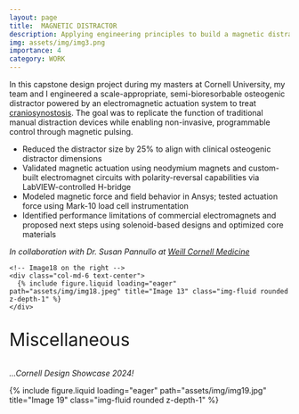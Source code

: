 ```yaml
---
layout: page
title:  MAGNETIC DISTRACTOR
description: Applying engineering principles to build a magnetic distractor instrument to treat craniosynostosis
img: assets/img/img3.png
importance: 4
category: WORK
---
```

<!-- Project container with animation -->
<div id="distractor-project" class="container my-5 animate-float">

  <!-- Intro paragraph on top -->
  <div class="row">
    <div class="col">
      <p>
        In this capstone design project during my masters at Cornell University, my team and I engineered a scale-appropriate, semi-bioresorbable osteogenic distractor powered by an electromagnetic actuation system to treat <a href="https://neurosurgery.weillcornell.org/condition/craniosynostosis" target="_blank">craniosynostosis</a>. The goal was to replicate the function of traditional manual distraction devices while enabling non-invasive, programmable control through magnetic pulsing.
      </p>
    </div>
  </div>

  <!-- Points and Image18 side-by-side -->
  <div class="row align-items-center mt-4">
    <!-- Bullet points on the left -->
    <div class="col-md-6">
      <ul>
        <li>Reduced the distractor size by 25% to align with clinical osteogenic distractor dimensions</li>
        <li>Validated magnetic actuation using neodymium magnets and custom-built electromagnet circuits with polarity-reversal capabilities via LabVIEW-controlled H-bridge</li>
        <li>Modeled magnetic force and field behavior in Ansys; tested actuation force using Mark-10 load cell instrumentation</li>
        <li>Identified performance limitations of commercial electromagnets and proposed next steps using solenoid-based designs and optimized core materials</li>
      </ul>
      <p><em>In collaboration with Dr. Susan Pannullo at <a href="https://neurosurgery.weillcornell.org/faculty/susan-c-pannullo-md" target="_blank">Weill Cornell Medicine</a></em></p>
    </div>

    <!-- Image18 on the right -->
    <div class="col-md-6 text-center">
      {% include figure.liquid loading="eager" path="assets/img/img18.jpeg" title="Image 13" class="img-fluid rounded z-depth-1" %}
    </div>
  </div>

<!-- Miscellaneous section -->
<div class="row mt-5">
  <div class="col text-center">
    <p style="font-size: 32px;">Miscellaneous</p>
    <p><em>...Cornell Design Showcase 2024!</em></p>
  </div>
</div>


  <!-- Image19 and caption at the bottom -->
  <div class="row mt-5 justify-content-center">
    <div class="col-sm-10 text-center">
      {% include figure.liquid loading="eager" path="assets/img/img19.jpg" title="Image 19" class="img-fluid rounded z-depth-1" %}
  </div>
</div>

